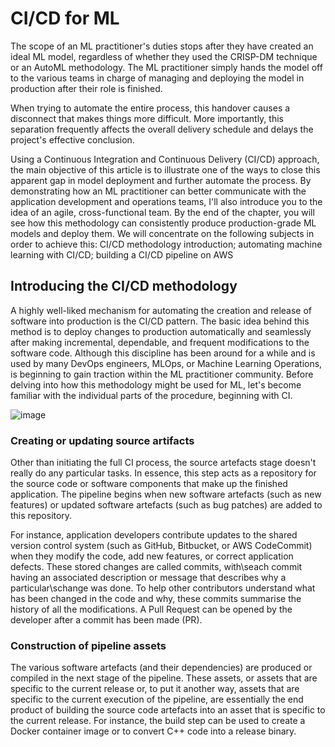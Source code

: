 # CI/CD for ML

The scope of an ML practitioner's duties stops after they have created an ideal ML model, regardless of whether they used the CRISP-DM technique or an AutoML methodology. The ML practitioner simply hands the model off to the various teams in charge of managing and deploying the model in production after their role is finished.

When trying to automate the entire process, this handover causes a disconnect that makes things more difficult. More importantly, this separation frequently affects the overall delivery schedule and delays the project's effective conclusion.

Using a Continuous Integration and Continuous Delivery (CI/CD) approach, the main objective of this article is to illustrate one of the ways to close this apparent gap in model deployment and further automate the process. By demonstrating how an ML practitioner can better communicate with the application development and operations teams, I'll also introduce you to the idea of an agile, cross-functional team. By the end of the chapter, you will see how this methodology can consistently produce production-grade ML models and deploy them. We will concentrate on the following subjects in order to achieve this:
CI/CD methodology introduction; automating machine learning with CI/CD; building a CI/CD pipeline on AWS


## Introducing the CI/CD methodology

A highly well-liked mechanism for automating the creation and release of software into production is the CI/CD pattern. The basic idea behind this method is to deploy changes to production automatically and seamlessly after making incremental, dependable, and frequent modifications to the software code.
Although this discipline has been around for a while and is used by many DevOps engineers, MLOps, or Machine Learning Operations, is beginning to gain traction within the ML practitioner community. Before delving into how this methodology might be used for ML, let's become familiar with the individual parts of the procedure, beginning with CI.


![image](https://user-images.githubusercontent.com/23625821/192133212-55593a11-624e-4bfd-9853-9a38c0301e6e.png)


### Creating or updating source artifacts

Other than initiating the full CI process, the source artefacts stage doesn't really do any particular tasks. In essence, this step acts as a repository for the source code or software components that make up the finished application. The pipeline begins when new software artefacts (such as new features) or updated software artefacts (such as bug patches) are added to this repository.

For instance, application developers contribute updates to the shared version control system (such as GitHub, Bitbucket, or AWS CodeCommit) when they modify the code, add new features, or correct application defects. These stored changes are called commits, with\seach commit having an associated description or message that describes why a particular\schange was done. To help other contributors understand what has been changed in the code and why, these commits summarise the history of all the modifications. A Pull Request can be opened by the developer after a commit has been made (PR).

### Construction of pipeline assets

The various software artefacts (and their dependencies) are produced or compiled in the next stage of the pipeline. These assets, or assets that are specific to the current release or, to put it another way, assets that are specific to the current execution of the pipeline, are essentially the end product of building the source code artefacts into an asset that is specific to the current release. For instance, the build step can be used to create a Docker container image or to convert C++ code into a release binary.


